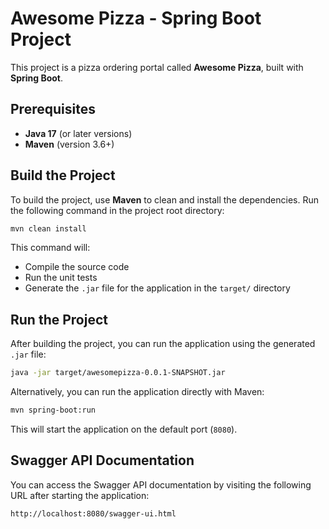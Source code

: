 
# Awesome Pizza - Spring Boot Project

This project is a pizza ordering portal called **Awesome Pizza**, built with **Spring Boot**.

## Prerequisites

- **Java 17** (or later versions)
- **Maven** (version 3.6+)

## Build the Project

To build the project, use **Maven** to clean and install the dependencies. Run the following command in the project root directory:

```bash
mvn clean install
```

This command will:

- Compile the source code
- Run the unit tests
- Generate the `.jar` file for the application in the `target/` directory

## Run the Project

After building the project, you can run the application using the generated `.jar` file:

```bash
java -jar target/awesomepizza-0.0.1-SNAPSHOT.jar
```

Alternatively, you can run the application directly with Maven:

```bash
mvn spring-boot:run
```

This will start the application on the default port (`8080`).

## Swagger API Documentation

You can access the Swagger API documentation by visiting the following URL after starting the application:

```
http://localhost:8080/swagger-ui.html
```
